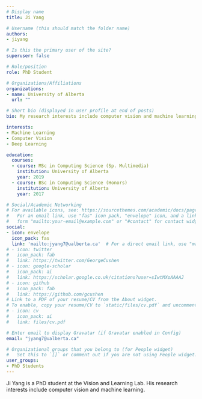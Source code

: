 ```yaml
---
# Display name
title: Ji Yang

# Username (this should match the folder name)
authors:
- jiyang

# Is this the primary user of the site?
superuser: false

# Role/position
role: PhD Student

# Organizations/Affiliations
organizations:
- name: University of Alberta
  url: ""

# Short bio (displayed in user profile at end of posts)
bio: My research interests include computer vision and machine learning.

interests:
- Machine Learning
- Computer Vision
- Deep Learning

education:
  courses:
  - course: MSc in Computing Science (Sp. Multimedia)
    institution: University of Alberta
    year: 2019
  - course: BSc in Computing Science (Honors)
    institution: University of Alberta
    year: 2017

# Social/Academic Networking
# For available icons, see: https://sourcethemes.com/academic/docs/page-builder/#icons
#   For an email link, use "fas" icon pack, "envelope" icon, and a link in the
#   form "mailto:your-email@example.com" or "#contact" for contact widget.
social:
- icon: envelope
  icon_pack: fas
  link: 'mailto:jyang7@ualberta.ca'  # For a direct email link, use "mailto:test@example.org".
# - icon: twitter
#   icon_pack: fab
#   link: https://twitter.com/GeorgeCushen
# - icon: google-scholar
#   icon_pack: ai
#   link: https://scholar.google.co.uk/citations?user=sIwtMXoAAAAJ
# - icon: github
#   icon_pack: fab
#   link: https://github.com/gcushen
# Link to a PDF of your resume/CV from the About widget.
# To enable, copy your resume/CV to `static/files/cv.pdf` and uncomment the lines below.
# - icon: cv
#   icon_pack: ai
#   link: files/cv.pdf

# Enter email to display Gravatar (if Gravatar enabled in Config)
email: "jyang7@ualberta.ca"

# Organizational groups that you belong to (for People widget)
#   Set this to `[]` or comment out if you are not using People widget.
user_groups:
- PhD Students
---
```


Ji Yang is a PhD student at the Vision and Learning Lab. His research interests include computer vision and machine learning.